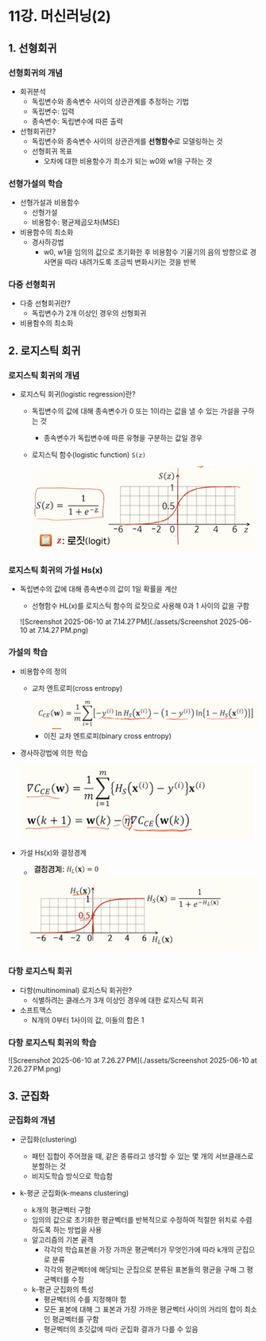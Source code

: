 # 11강. 머신러닝(2)

## 1. 선형회귀

### 선형회귀의 개념

- 회귀분석
  - 독립변수와 종속변수 사이의 상관관계를 추정하는 기법
  - 독립변수: 입력
  - 종속변수: 독립변수에 따른 출력
- 선형회귀란?
  - 독립변수와 종속변수 사이의 상관관게를 **선형함수**로 모델링하는 것
  - 선형회귀 목표
    - 오차에 대한 비용함수가 최소가 되는 w0와 w1을 구하는 것



### 선형가설의 학습

- 선형가설과 비용함수
  - 선형가설
  - 비용함수: 평균제곱오차(MSE)
- 비용함수의 최소화
  - 경사하강법
    - w0, w1을 임의의 값으로 초기화한 후 비용함수 기울기의 음의 방향으로 경사면을 따라 내려가도록 조금씩 변화시키는 것을 반복



### 다중 선형회귀

- 다중 선형회귀란?
  - 독립변수가 2개 이상인 경우의 선형회귀
- 비용함수의 최소화



## 2. 로지스틱 회귀

### 로지스틱 회귀의 개념

- 로지스틱 회귀(logistic regression)란?

  - 독립변수의 값에 대해 종속변수가 0 또는 1이라는 값을 낼 수 있는 가설을 구하는 것

    - 종속변수가 독립변수에 따른 유형을 구분하는 값일 경우

  - 로지스틱 함수(logistic function) `S(z)`

    <img src="./assets/Screenshot 2025-06-10 at 7.11.18 PM.png" alt="Screenshot 2025-06-10 at 7.11.18 PM" style="zoom:50%;" />

 

### 로지스틱 회귀의 가설 Hs(x)

- 독립변수의 값에 대해 종속변수의 값이 1일 확률을 계산

  - 선형함수 HL(x)를 로지스틱 함수의 로짓으로 사용해 0과 1 사이의 값을 구함

  ![Screenshot 2025-06-10 at 7.14.27 PM](./assets/Screenshot 2025-06-10 at 7.14.27 PM.png)



### 가설의 학습

- 비용함수의 정의

  - 교차 엔트로피(cross entropy)

    <img src="./assets/Screenshot 2025-06-10 at 7.15.31 PM.png" alt="Screenshot 2025-06-10 at 7.15.31 PM" style="zoom:50%;" />

    - 이진 교차 엔트로피(binary cross entropy)

- 경사하강법에 의한 학습

  <img src="./assets/Screenshot 2025-06-10 at 7.16.14 PM.png" alt="Screenshot 2025-06-10 at 7.16.14 PM" style="zoom:50%;" />

- 가설 Hs(x)와 결정경계

  - <img src="./assets/Screenshot 2025-06-10 at 7.19.18 PM.png" alt="Screenshot 2025-06-10 at 7.19.18 PM" style="zoom:33%;" />

  <img src="./assets/Screenshot 2025-06-10 at 7.16.35 PM.png" alt="Screenshot 2025-06-10 at 7.16.35 PM" style="zoom:50%;" />



### 다항 로지스틱 회귀

- 다항(multinominal) 로지스틱 회귀란?
  - 식별하려는 클래스가 3개 이상인 경우에 대한 로지스틱 회귀
- 소프트맥스
  - N개의 0부터 1사이의 값, 이들의 합은 1



### 다항 로지스틱 회귀의 학습

![Screenshot 2025-06-10 at 7.26.27 PM](./assets/Screenshot 2025-06-10 at 7.26.27 PM.png)



## 3. 군집화

### 군집화의 개념

- 군집화(clustering)
  - 패턴 집합이 주어졌을 때, 같은 종류라고 생각할 수 있는 몇 개의 서브클래스로 분할하는 것
  - 비지도학습 방식으로 학습함

- k-평균 군집화(k-means clustering)
  - k개의 평균벡터 구함
  - 임의의 값으로 초기화한 평균벡터를 반복적으로 수정하여 적절한 위치로 수렴하도록 하는 방법을 사용
  - 알고리즘의 기본 골격
    - 각각의 학습표본을 가장 가까운 평균벡터가 무엇인가에 따라 k개의 군집으로 분류
    - 각각의 평균벡터에 해당되는 군집으로 분류된 표본들의 평균을 구해 그 평균벡터를 수정
  - k-평균 군집화의 특성
    - 평균벡터의 수를 지정해야 함
    - 모든 표본에 대해 그 표본과 가장 가까운 평균벡터 사이의 거리의 합이 최소인 평균벡터를 구함
    - 평균벡터의 초깃값에 따라 군집화 결과가 다를 수 있음